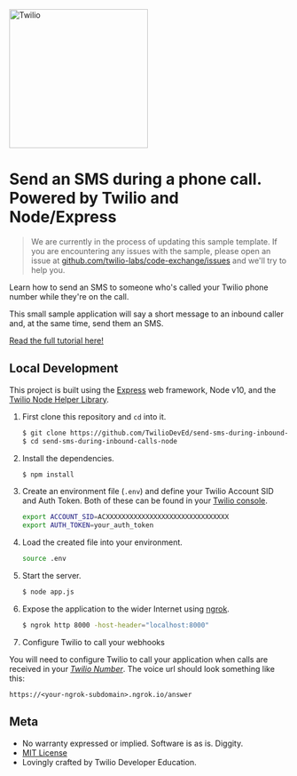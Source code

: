 <a href="https://www.twilio.com">
  <img src="https://static0.twilio.com/marketing/bundles/marketing/img/logos/wordmark-red.svg" alt="Twilio" width="250" />
</a>

# Send an SMS during a phone call. Powered by Twilio and Node/Express

> We are currently in the process of updating this sample template. If you are encountering any issues with the sample, please open an issue at [github.com/twilio-labs/code-exchange/issues](https://github.com/twilio-labs/code-exchange/issues) and we'll try to help you.

Learn how to send an SMS to someone who's called your Twilio phone number while they're on the call.

This small sample application will say a short message to an inbound caller and, at the same time, send them an SMS.

[Read the full tutorial here!](https://www.twilio.com/docs/sms/tutorials/send-sms-during-phone-call-node)


## Local Development

This project is built using the [Express](https://expressjs.com/) web framework, Node v10, and the [Twilio Node Helper Library](https://www.twilio.com/docs/libraries/node).

1. First clone this repository and `cd` into it.

   ```bash
   $ git clone https://github.com/TwilioDevEd/send-sms-during-inbound-calls-node.git
   $ cd send-sms-during-inbound-calls-node
   ```

1. Install the dependencies.

    ```bash
    $ npm install
    ```

1. Create an environment file (`.env`) and define your Twilio Account SID and Auth Token. Both of these can be found in your [Twilio console](https://www.twilio.com/console).

   ```bash
   export ACCOUNT_SID=ACXXXXXXXXXXXXXXXXXXXXXXXXXXXXXXX
   export AUTH_TOKEN=your_auth_token
   ```

1. Load the created file into your environment.

    ```bash
    source .env
    ```

1. Start the server.

    ```bash
    $ node app.js
    ```

1. Expose the application to the wider Internet using [ngrok](https://ngrok.com/).

    ```bash
    $ ngrok http 8000 -host-header="localhost:8000"
    ```

1. Configure Twilio to call your webhooks

  You will need to configure Twilio to call your application when calls are
  received in your [*Twilio Number*](https://www.twilio.com/user/account/messaging/phone-numbers).
  The voice url should look something like this:

  ```
  https://<your-ngrok-subdomain>.ngrok.io/answer
  ```


## Meta

* No warranty expressed or implied. Software is as is. Diggity.
* [MIT License](http://www.opensource.org/licenses/mit-license.html)
* Lovingly crafted by Twilio Developer Education.
